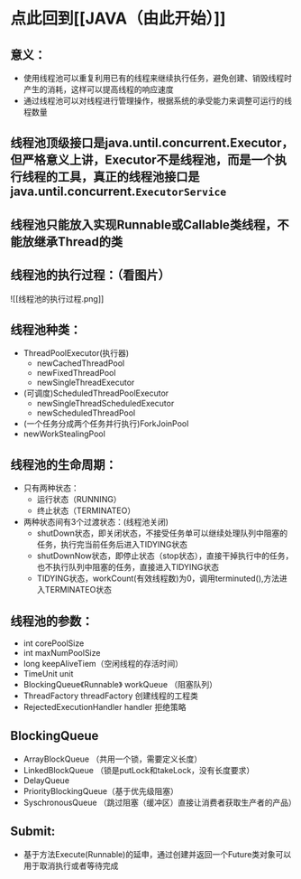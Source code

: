 # 点此回到[[JAVA（由此开始）]]

## 意义：
- 使用线程池可以重复利用已有的线程来继续执行任务，避免创建、销毁线程时产生的消耗，这样可以提高线程的响应速度
- 通过线程池可以对线程进行管理操作，根据系统的承受能力来调整可运行的线程数量

## 线程池顶级接口是java.until.concurrent.Executor，但严格意义上讲，Executor不是线程池，而是一个执行线程的工具，真正的线程池接口是java.until.concurrent.`ExecutorService`


## 线程池只能放入实现Runnable或Callable类线程，不能放继承Thread的类

## 线程池的执行过程：（看图片）
![[线程池的执行过程.png]]

## 线程池种类：
- ThreadPoolExecutor(执行器)
	- newCachedThreadPool
	- newFixedThreadPool
	- newSingleThreadExecutor
- (可调度)ScheduledThreadPoolExecutor
	- newSingleThreadScheduledExecutor
	- newScheduledThreadPool
- (一个任务分成两个任务并行执行)ForkJoinPool
- newWorkStealingPool

## 线程池的生命周期：
- 只有两种状态：
	- 运行状态（RUNNING）
	- 终止状态（TERMINATEO）
- 两种状态间有3个过渡状态：(线程池关闭)
	- shutDown状态，即关闭状态，不接受任务单可以继续处理队列中阻塞的任务，执行完当前任务后进入TIDYING状态
	- shutDownNow状态，即停止状态（stop状态），直接干掉执行中的任务，也不执行队列中阻塞的任务，直接进入TIDYING状态
	- TIDYING状态，workCount(有效线程数)为0，调用terminuted(),方法进入TERMINATEO状态

## 线程池的参数：
- int corePoolSize
- int maxNumPoolSize
- long keepAliveTiem（空闲线程的存活时间）
- TimeUnit unit
- BlockingQueue《Runnable》  workQueue  （阻塞队列）
- ThreadFactory threadFactory  创建线程的工程类
- RejectedExecutionHandler handler 拒绝策略

## BlockingQueue
- ArrayBlockQueue  （共用一个锁，需要定义长度）
- LinkedBlockQueue  （锁是putLock和takeLock，没有长度要求）
- DelayQueue
- PriorityBlockingQueue（基于优先级阻塞）
- SyschronousQueue （跳过阻塞（缓冲区）直接让消费者获取生产者的产品）

## Submit:
- 基于方法Execute(Runnable)的延申，通过创建并返回一个Future类对象可以用于取消执行或者等待完成